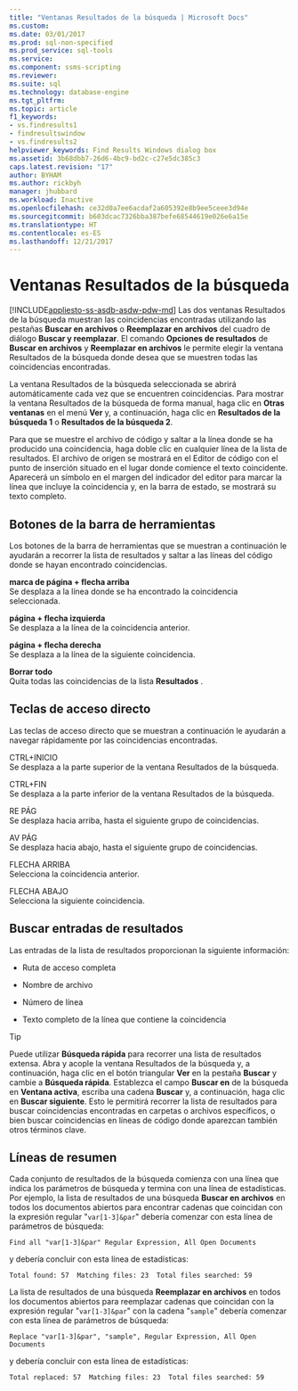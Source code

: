 ```yaml
---
title: "Ventanas Resultados de la búsqueda | Microsoft Docs"
ms.custom: 
ms.date: 03/01/2017
ms.prod: sql-non-specified
ms.prod_service: sql-tools
ms.service: 
ms.component: ssms-scripting
ms.reviewer: 
ms.suite: sql
ms.technology: database-engine
ms.tgt_pltfrm: 
ms.topic: article
f1_keywords:
- vs.findresults1
- findresultswindow
- vs.findresults2
helpviewer_keywords: Find Results Windows dialog box
ms.assetid: 3b68dbb7-26d6-4bc9-bd2c-c27e5dc385c3
caps.latest.revision: "17"
author: BYHAM
ms.author: rickbyh
manager: jhubbard
ms.workload: Inactive
ms.openlocfilehash: ce32d0a7ee6acdaf2a605392e8b9ee5ceee3d94e
ms.sourcegitcommit: b603dcac7326bba387befe68544619e026e6a15e
ms.translationtype: HT
ms.contentlocale: es-ES
ms.lasthandoff: 12/21/2017
---
```

# <a name="find-results-windows"></a>Ventanas Resultados de la búsqueda
[!INCLUDE[appliesto-ss-asdb-asdw-pdw-md](../../includes/appliesto-ss-asdb-asdw-pdw-md.md)] Las dos ventanas Resultados de la búsqueda muestran las coincidencias encontradas utilizando las pestañas **Buscar en archivos** o **Reemplazar en archivos** del cuadro de diálogo **Buscar y reemplazar**. El comando **Opciones de resultados** de **Buscar en archivos** y **Reemplazar en archivos** le permite elegir la ventana Resultados de la búsqueda donde desea que se muestren todas las coincidencias encontradas.  
  
 La ventana Resultados de la búsqueda seleccionada se abrirá automáticamente cada vez que se encuentren coincidencias. Para mostrar la ventana Resultados de la búsqueda de forma manual, haga clic en **Otras ventanas** en el menú **Ver** y, a continuación, haga clic en **Resultados de la búsqueda 1** o **Resultados de la búsqueda 2**.  
  
 Para que se muestre el archivo de código y saltar a la línea donde se ha producido una coincidencia, haga doble clic en cualquier línea de la lista de resultados. El archivo de origen se mostrará en el Editor de código con el punto de inserción situado en el lugar donde comience el texto coincidente. Aparecerá un símbolo en el margen del indicador del editor para marcar la línea que incluye la coincidencia y, en la barra de estado, se mostrará su texto completo.  
  
## <a name="toolbar-buttons"></a>Botones de la barra de herramientas  
 Los botones de la barra de herramientas que se muestran a continuación le ayudarán a recorrer la lista de resultados y saltar a las líneas del código donde se hayan encontrado coincidencias.  
  
 **marca de página + flecha arriba**  
 Se desplaza a la línea donde se ha encontrado la coincidencia seleccionada.  
  
 **página + flecha izquierda**  
 Se desplaza a la línea de la coincidencia anterior.  
  
 **página + flecha derecha**  
 Se desplaza a la línea de la siguiente coincidencia.  
  
 **Borrar todo**  
 Quita todas las coincidencias de la lista **Resultados** .  
  
## <a name="shortcut-keys"></a>Teclas de acceso directo  
 Las teclas de acceso directo que se muestran a continuación le ayudarán a navegar rápidamente por las coincidencias encontradas.  
  
 CTRL+INICIO  
 Se desplaza a la parte superior de la ventana Resultados de la búsqueda.  
  
 CTRL+FIN  
 Se desplaza a la parte inferior de la ventana Resultados de la búsqueda.  
  
 RE PÁG  
 Se desplaza hacia arriba, hasta el siguiente grupo de coincidencias.  
  
 AV PÁG  
 Se desplaza hacia abajo, hasta el siguiente grupo de coincidencias.  
  
 FLECHA ARRIBA  
 Selecciona la coincidencia anterior.  
  
 FLECHA ABAJO  
 Selecciona la siguiente coincidencia.  
  
## <a name="search-result-entries"></a>Buscar entradas de resultados  
 Las entradas de la lista de resultados proporcionan la siguiente información:  
  
-   Ruta de acceso completa  
  
-   Nombre de archivo  
  
-   Número de línea  
  
-   Texto completo de la línea que contiene la coincidencia  
  
> [!TIP]  
>  Puede utilizar **Búsqueda rápida** para recorrer una lista de resultados extensa. Abra y acople la ventana Resultados de la búsqueda y, a continuación, haga clic en el botón triangular **Ver** en la pestaña **Buscar** y cambie a **Búsqueda rápida**. Establezca el campo **Buscar en** de la búsqueda en **Ventana activa**, escriba una cadena **Buscar** y, a continuación, haga clic en **Buscar siguiente**. Esto le permitirá recorrer la lista de resultados para buscar coincidencias encontradas en carpetas o archivos específicos, o bien buscar coincidencias en líneas de código donde aparezcan también otros términos clave.  
  
## <a name="summary-lines"></a>Líneas de resumen  
 Cada conjunto de resultados de la búsqueda comienza con una línea que indica los parámetros de búsqueda y termina con una línea de estadísticas. Por ejemplo, la lista de resultados de una búsqueda **Buscar en archivos** en todos los documentos abiertos para encontrar cadenas que coincidan con la expresión regular "`var[1-3]&par`" debería comenzar con esta línea de parámetros de búsqueda:  
  
 `Find all "var[1-3]&par" Regular Expression, All Open Documents`  
  
 y debería concluir con esta línea de estadísticas:  
  
 `Total found: 57  Matching files: 23  Total files searched: 59`  
  
 La lista de resultados de una búsqueda **Reemplazar en archivos** en todos los documentos abiertos para reemplazar cadenas que coincidan con la expresión regular "`var[1-3]&par`" con la cadena "`sample`" debería comenzar con esta línea de parámetros de búsqueda:  
  
 `Replace "var[1-3]&par", "sample", Regular Expression, All Open Documents`  
  
 y debería concluir con esta línea de estadísticas:  
  
 `Total replaced: 57  Matching files: 23  Total files searched: 59`  
  
  

